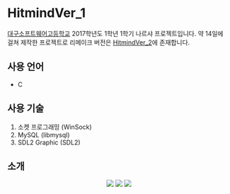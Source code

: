 # HitmindVer_1
[대구소프트웨어고등학교](http://www.dgsw.hs.kr/index.do) 2017학년도 1학년 1학기 나르샤 프로젝트입니다.
약 14일에 걸쳐 제작한 프로젝트로 리메이크 버전은 [HitmindVer_2](https://github.com/tbvjaos510/HitmindVer_2)에 존재합니다.
## 사용 언어
* C

## 사용 기술
1. 소켓 프로그래밍 (WinSock)
2. MySQL (libmysql)
3. SDL2 Graphic (SDL2)

## 소개
<p align="center">
  <img src="https://postfiles.pstatic.net/MjAxNzA3MjZfMjM4/MDAxNTAxMDUxNDQ3ODY0.GzWYsSMfAURltde6jvmMIVXh3HM3A2jJjoAO-K0lXJcg.AdX6c9tPlTPdgHz643pUodrynL6ZjhSvcp7HRK_f1Hcg.JPEG.soohan530/%EC%8A%AC%EB%9D%BC%EC%9D%B4%EB%93%9C1.JPG?type=w773"></img>
  <img src="https://postfiles.pstatic.net/MjAxNzA3MjZfMjQ1/MDAxNTAxMDUxNDYwNTU5.TtqQFAW3jI6a1PC4TwqRX5aah46TXbp3n2DZaEXExp4g.YSTlvpSelfbTbaro4GLrV2hL7jza4o0Fxt7mhZEW14wg.JPEG.soohan530/%EC%8A%AC%EB%9D%BC%EC%9D%B4%EB%93%9C2.JPG?type=w773"></img>
  <img src="https://postfiles.pstatic.net/MjAxNzA3MjZfMTk2/MDAxNTAxMDUxNDYwNjAw.RgIeQRNRJX-1UtgCv2NjU0kNSkRmTaNOICaJAmGQoUog.0SfOM902bK5LYGnkwxDBfXjcZ5YDXgFkyh02Rml5YC8g.JPEG.soohan530/%EC%8A%AC%EB%9D%BC%EC%9D%B4%EB%93%9C1.JPG?type=w773"></img>

</p>
